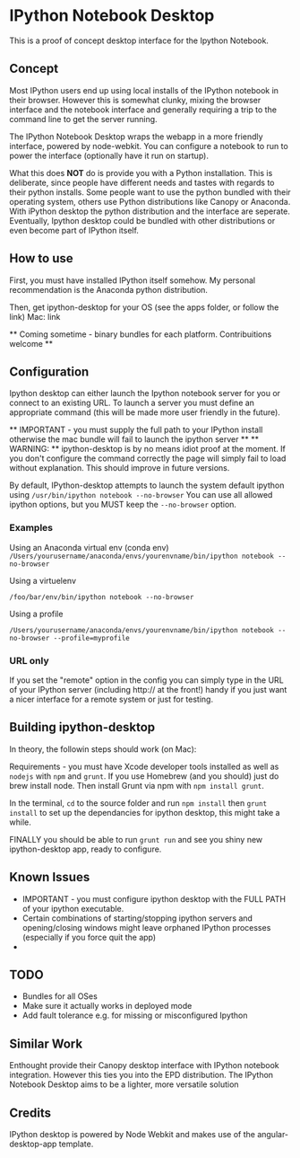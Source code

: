# IPython Notebook Desktop

This is a proof of concept desktop interface for the Ipython Notebook. 

## Concept
Most IPython users end up using local installs of the IPython notebook in their browser. However this is somewhat clunky, mixing the browser interface and the notebook interface and generally requiring a trip to the command line to get the server running.

The IPython Notebook Desktop wraps the webapp in a more friendly interface, powered by node-webkit. You can configure a notebook to run to power the interface (optionally have it run on startup).

What this does **NOT** do is provide you with a Python installation. This is deliberate, since people have different needs and tastes with regards to their python installs. Some people want to use the python bundled with their operating system, others use Python distributions like Canopy or Anaconda. With iPython desktop the python distribution and the interface are seperate. Eventually, Ipython desktop could be bundled with other distributions or even become part of IPython itself.

## How to use
First, you must have installed IPython itself somehow. My personal recommendation is the Anaconda python distribution.

Then, get ipython-desktop for your OS (see the apps folder, or follow the link)
Mac: link

** Coming sometime - binary bundles for each platform. Contribuitions welcome **

## Configuration

Ipython desktop can either launch the Ipython notebook server for you or connect to an existing URL. To launch a server you must define an appropriate command (this will be made more user friendly in the future).

** IMPORTANT - you must supply the full path to your IPython install otherwise the mac bundle will fail to launch the ipython server **
** WARNING: ** ipython-desktop is by no means idiot proof at the moment. If you don't configure the command correctly the page will simply fail to load without explanation. This should improve in future versions.

By default, IPython-desktop attempts to launch the system default ipython using
`/usr/bin/ipython notebook --no-browser`
You can use all allowed ipython options, but you MUST keep the `--no-browser` option.

### Examples
Using an Anaconda virtual env (conda env)
`/Users/yourusername/anaconda/envs/yourenvname/bin/ipython notebook --no-browser`

Using a virtuelenv

`/foo/bar/env/bin/ipython notebook --no-browser`

Using a profile

`/Users/yourusername/anaconda/envs/yourenvname/bin/ipython notebook --no-browser --profile=myprofile`

### URL only
If you set the "remote" option in the config you can simply type in the URL of your IPython server (including http:// at the front!) handy if you just want a nicer interface for a remote system or just for testing.


## Building ipython-desktop
In theory, the followin steps should work (on Mac):

Requirements - you must have Xcode developer tools installed as well as `nodejs` with `npm` and `grunt`. If you use Homebrew (and you should) just do brew install node. Then install Grunt via npm with `npm install grunt`.

In the terminal, `cd` to the source folder and run `npm install` then `grunt install` to set up the dependancies for ipython desktop, this might take a while. 

FINALLY you should be able to run `grunt run` and see you shiny new ipython-desktop app, ready to configure.

## Known Issues
- IMPORTANT - you must configure ipython desktop with the FULL PATH of your ipython executable.
- Certain combinations of starting/stopping ipython servers and opening/closing windows might leave orphaned IPython processes (especially if you force quit the app)
- 

## TODO
- Bundles for all OSes
- Make sure it actually works in deployed mode
- Add fault tolerance e.g. for missing or misconfigured Ipython

## Similar Work
Enthought provide their Canopy desktop interface with IPython notebook integration. However this ties you into the EPD distribution. The IPython Notebook Desktop aims to be a lighter, more versatile solution


## Credits
IPython desktop is powered by Node Webkit and makes use of the angular-desktop-app template.


